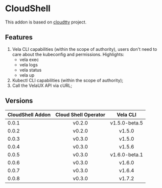 # CloudShell

This addon is based on [cloudtty](https://github.com/cloudtty/cloudtty) project.

## Features

1. Vela CLI capabilities (within the scope of authority), users don't need to care about the kubeconfig and permissions.
 Highlights:
    * vela exec
    * vela logs
    * vela status
    * vela up
2. Kubectl CLI capabilities (within the scope of authority);
3. Call the VelaUX API via cURL;

## Versions

| CloudShell Addon| Cloud Shell Operator |         Vela CLI               |
|-----------------|:--------------------:|:------------------------------:|
| 0.0.1           |       v0.2.0        |       v1.5.0-beta.5             |
| 0.0.2           |       v0.2.0        |       v1.5.0                    |
| 0.0.3           |       v0.3.0        |       v1.5.0                    |
| 0.0.4           |       v0.3.0        |       v1.5.6                    |
| 0.0.5           |       v0.3.0        |       v1.6.0-beta.1             |
| 0.0.6           |       v0.3.0        |       v1.6.0                    |
| 0.0.7           |       v0.3.0        |       v1.6.4                    |
| 0.0.8           |       v0.3.0        |       v1.7.2                    |

